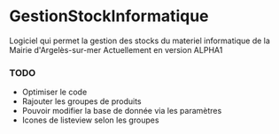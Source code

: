 # GestionStockInformatique
Logiciel qui permet la gestion des stocks du materiel informatique de la Mairie d'Argelès-sur-mer
Actuellement en version ALPHA1

### TODO
- Optimiser le code
- Rajouter les groupes de produits
- Pouvoir modifier la base de donnée via les paramètres
- Icones de listeview selon les groupes
